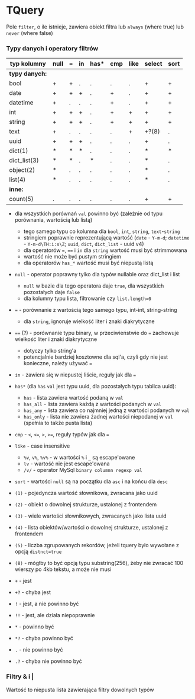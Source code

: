 # TQuery

Pole `filter`, o ile istnieje, zawiera obiekt filtra lub `always` (where true) lub `never` (where false)

### Typy danych i operatory filtrów

| typ kolumny  | null | = | in   | has* | cmp | like | select | sort |
|--------------|------|---|------|------|-----|------|--------|------|
| **typy danych:**
| bool         | +    | + | .    | .    | .   | .    | +      | +    |
| date         | +    | + | +    | .    | +   | .    | +      | +    |
| datetime     | +    | . | .    | .    | +   | .    | +      | +    |
| int          | +    | + | +    | .    | +   | +    | +      | +    |
| string       | +    | + | +    | .    | +   | +    | +      | +    |
| text         | +    | . | .    | .    | .   | +    | +?(8)  | .    |
| uuid         | +    | + | +    | .    | .   | .    | +      | .    |
| dict(1)      | *    | * | *    | .    | .   | .    | *      | *    |
| dict_list(3) | *    | * | .    | *    | .   | .    | *      | .    |
| object(2)    | *    | . | .    | .    | .   | .    | *      | .    |
| list(4)      | *    | . | .    | .    | .   | .    | *      | .    |
| **inne:**
| count(5)     | .    | . | .    | .    | .   | .    | +      | +    |

- dla wszystkich porównań `val` powinno być (zależnie od typu porównania, wartością lub listą)
  - tego samego typu co kolumna dla `bool`, `int`, `string`, `text`-`string`
  - stringiem poprawnie reprezentującą wartość (`date` - `Y-m-d`; `datetime` - `Y-m-d\TH:i:s\Z`;
   `uuid`, `dict`, `dict_list` - uuid v4)
  - dla operatorów `=`, `==` i `in` dla `string` wartość musi być strimmowana
  - wartość nie może być pustym stringiem
  - dla operatorów `has_*` wartość musi być niepustą listą
- `null` - operator poprawny tylko dla typów nullable oraz dict_list i list
  - `null` w bazie dla tego operatora daje `true`, dla wszystkich pozostałych daje `false`
  - dla kolumny typu lista, filtrowanie czy `list.length=0`
- `=` - porównanie z wartością tego samego typu, int-int, string-string
  - dla `string`, ignoruje wielkość liter i znaki diakrytyczne
- `==` (?) - porównanie typu binary, w przeciwieństwie do `=` zachowuje wielkość liter i znaki diakrytyczne
  - dotyczy tylko string'a
  - potencjalnie bardziej kosztowne dla sql'a, czyli gdy nie jest konieczne, należy używać `=`
- `in` - zawiera się w niepustej liście, reguły jak dla `=`
- `has*` (dla `has` `val` jest typu uuid, dla pozostałych typu tablica uuid):
  - `has` - lista zawiera wartość podaną w `val`
  - `has_all` - lista zawiera każdą z wartości podanych w `val`
  - `has_any` - lista zawiera co najmniej jedną z wartości podanych w `val`
  - `has_only` - lista nie zawiera żadnej wartości niepodanej w `val` (spełnia to także pusta lista)
- `cmp` - `<`, `<=`, `>`, `>=`, reguły typów jak dla `=`
- `like` - case insensitive
  - `%v`, `v%`, `%v%` - w wartości `%` i `_` są escape'owane
  - `lv` - wartość nie jest escape'owana
  - `/v/` - operator MySql `binary columnn regexp val`
- `sort` - wartości `null` są na początku dla `asc` i na końcu dla `desc`


- `(1)` - pojedyncza wartość słownikowa, zwracana jako uuid
- `(2)` - obiekt o dowolnej strukturze, ustalonej z frontendem
- `(3)` - wiele wartości słownikowych, zwracanych jako lista uuid
- `(4)` - lista obiektów/wartości o dowolnej strukturze, ustalonej z frontendem
- `(5)` - liczba zgrupowanych rekordów, jeżeli tquery było wywołane z opcją `distnct=true`
- `(8)` - mógłby to być opcją typu substring(256), żeby nie zwracać 100 wierszy po 4kb tekstu, a może nie musi


- `+` - jest
- `+?` - chyba jest
- `!` - jest, a nie powinno być
- `!!` - jest, ale działa niepoprawnie
- `*` - powinno być
- `*?` - chyba powinno być
- `.` - nie powinno być
- `.?` - chyba nie powinno być

### Filtry &amp; i |

Wartość to niepusta lista zawierająca filtry dowolnych typów
